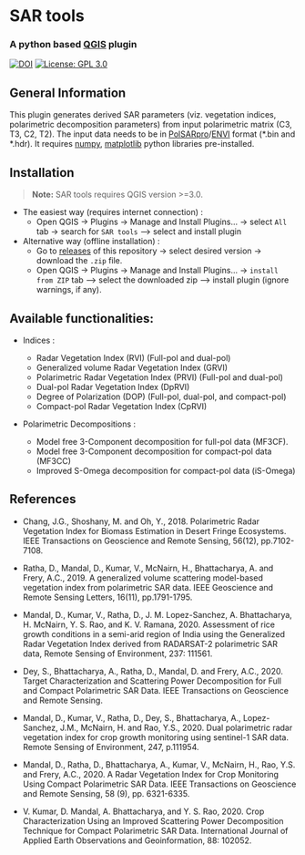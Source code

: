 SAR tools
======================================
### A python based [QGIS](https://qgis.org/en/site/index.html) plugin
[![DOI](https://zenodo.org/badge/238603440.svg)](https://zenodo.org/badge/latestdoi/238603440)
[![License: GPL 3.0](https://img.shields.io/badge/License-GPL_3.0-green.svg)](https://opensource.org/licenses/gpl-license)

General Information
-------------------
This plugin generates derived SAR parameters (viz. vegetation indices, polarimetric decomposition parameters) from input polarimetric matrix (C3, T3, C2, T2). The input data needs to be in [PolSARpro](https://earth.esa.int/web/polsarpro/home)/[ENVI](https://www.l3harrisgeospatial.com/Software-Technology/ENVI) format (\*.bin and \*.hdr). It requires [numpy](https://numpy.org/), [matplotlib](https://matplotlib.org/) python libraries pre-installed.

Installation
-------------------
> **__Note:__** SAR tools requires QGIS version >=3.0.

* The easiest way (requires internet connection) : 
	- Open QGIS -> Plugins -> Manage and Install Plugins... -> select ```All``` tab -> search for ```SAR tools``` --> select and install plugin
* Alternative way (offline installation) : 
	- Go to [releases](https://github.com/Narayana-Rao/SAR-tools/releases) of this repository -> select desired version -> download the ```.zip``` file.
	- Open QGIS -> Plugins -> Manage and Install Plugins... -> ```install from ZIP``` tab --> select the downloaded zip --> install plugin (ignore warnings, if any).
 

Available functionalities:
-------------------
  * Indices :
  	* Radar Vegetation Index (RVI) (Full-pol and dual-pol)
  	* Generalized volume Radar Vegetation Index (GRVI)
  	* Polarimetric Radar Vegetation Index (PRVI) (Full-pol and dual-pol) 
  	* Dual-pol Radar Vegetation Index (DpRVI)
  	* Degree of Polarization (DOP) (Full-pol, dual-pol, and compact-pol)
  	* Compact-pol Radar Vegetation Index (CpRVI)
  
  * Polarimetric Decompositions : 
  	* Model free 3-Component decomposition for full-pol data (MF3CF).
  	* Model free 3-Component decomposition for compact-pol data (MF3CC) 
  	* Improved S-Omega decomposition for compact-pol data (iS-Omega)
	
References
-------------------

* Chang, J.G., Shoshany, M. and Oh, Y., 2018. Polarimetric Radar Vegetation Index for Biomass Estimation in Desert Fringe Ecosystems. IEEE Transactions on Geoscience and Remote Sensing, 56(12), pp.7102-7108.

* Ratha, D., Mandal, D., Kumar, V., McNairn, H., Bhattacharya, A. and Frery, A.C., 2019. A generalized volume scattering model-based vegetation index from polarimetric SAR data. IEEE Geoscience and Remote Sensing Letters, 16(11), pp.1791-1795.

* Mandal, D., Kumar, V., Ratha, D., J. M. Lopez-Sanchez, A. Bhattacharya, H. McNairn, Y. S. Rao, and K. V. Ramana, 2020. Assessment of rice growth conditions in a semi-arid region of India using the Generalized Radar Vegetation Index derived from RADARSAT-2 polarimetric SAR data, Remote Sensing of Environment, 237: 111561.

* Dey, S., Bhattacharya, A., Ratha, D., Mandal, D. and Frery, A.C., 2020. Target Characterization and Scattering Power Decomposition for Full and Compact Polarimetric SAR Data. IEEE Transactions on Geoscience and Remote Sensing.

* Mandal, D., Kumar, V., Ratha, D., Dey, S., Bhattacharya, A., Lopez-Sanchez, J.M., McNairn, H. and Rao, Y.S., 2020. Dual polarimetric radar vegetation index for crop growth monitoring using sentinel-1 SAR data. Remote Sensing of Environment, 247, p.111954.

* Mandal, D., Ratha, D., Bhattacharya, A., Kumar, V., McNairn, H., Rao, Y.S. and Frery, A.C., 2020. A Radar Vegetation Index for Crop Monitoring Using Compact Polarimetric SAR Data. IEEE Transactions on Geoscience and Remote Sensing, 58 (9), pp. 6321-6335.

* V. Kumar, D. Mandal, A. Bhattacharya, and Y. S. Rao, 2020. Crop Characterization Using an Improved Scattering Power Decomposition Technique for Compact Polarimetric SAR Data. International Journal of Applied Earth Observations and Geoinformation, 88: 102052.
